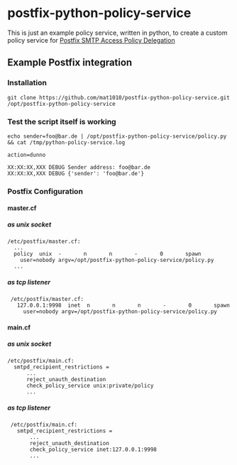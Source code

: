 # postfix-python-policy-service
This is just an example policy service, written in python, to create a custom policy service for [Postfix SMTP Access Policy Delegation](http://www.postfix.org/SMTPD_POLICY_README.html)

## Example Postfix integration
### Installation
```
git clone https://github.com/mat1010/postfix-python-policy-service.git /opt/postfix-python-policy-service
```
### Test the script itself is working
```
echo sender=foo@bar.de | /opt/postfix-python-policy-service/policy.py && cat /tmp/python-policy-service.log

action=dunno

XX:XX:XX,XXX DEBUG Sender address: foo@bar.de
XX:XX:XX,XXX DEBUG {'sender': 'foo@bar.de'}

```

### Postfix Configuration
#### master.cf
##### as unix socket
```
/etc/postfix/master.cf:
  ...
  policy  unix  -       n       n       -       0       spawn
    user=nobody argv=/opt/postfix-python-policy-service/policy.py
  ...
```
##### as tcp listener
```
 /etc/postfix/master.cf:
   127.0.0.1:9998  inet  n       n       n       -       0       spawn
     user=nobody argv=/opt/postfix-python-policy-service/policy.py
```
#### main.cf
##### as unix socket
```
/etc/postfix/main.cf:
  smtpd_recipient_restrictions =
      ...
      reject_unauth_destination
      check_policy_service unix:private/policy
      ...
```
##### as tcp listener
```
 /etc/postfix/main.cf:
   smtpd_recipient_restrictions =
       ...
       reject_unauth_destination
       check_policy_service inet:127.0.0.1:9998
       ...
```
